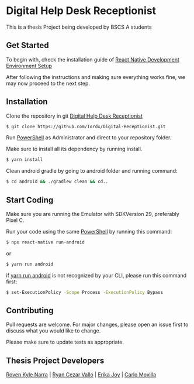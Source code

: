 # Digital Help Desk Receptionist

This is a thesis Project being developed by BSCS A students


## Get Started
To begin with, check the installation guide of [React Native Development Environment Setup](https://reactnative.dev/docs/environment-setup)

After following the instructions and making sure everything works fine, we may now proceed to the next step.

## Installation 

Clone the repository in git [Digital Help Desk Receptionist](https://github.com/Tordx/Digital-Receptionist.git)


```bash
$ git clone https://github.com/Tordx/Digital-Receptionist.git
```

Run [PowerShell]() as Administrator and direct to your repository folder.

Make sure to install all its dependency by running install.

```bash
$ yarn install
```
Clean android gradle by going to android folder and running command:

```bash
$ cd android && ./gradlew clean && cd..
```

## Start Coding

Make sure you are running the Emulator with SDKVersion 29, preferably Pixel C.

Run your code using the same [PowerShell]() by running this command:

```bash
$ npx react-native run-android
```
or
```bash
$ yarn run android
```

if [yarn run android]() is not recognized by your CLI, please run this command first:
```bash
$ set-ExecutionPolicy -Scope Process -ExecutionPolicy Bypass
```

## Contributing

Pull requests are welcome. For major changes, please open an issue first
to discuss what you would like to change.

Please make sure to update tests as appropriate.

## Thesis Project Developers
[Roven Kyle Narra](facebook.com/Alsorry) | [Ryan Cezar Vallo]() | [Erika Joy]() | [Carlo Movilla]()
